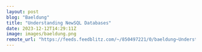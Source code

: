 ```yaml
---
layout: post
blog: "Baeldung"
title: "Understanding NewSQL Databases"
date: 2023-12-12T14:29:11Z
image: images/baeldung.png
remote_url: "https://feeds.feedblitz.com/~/850497221/0/baeldung~Understanding-NewSQL-Databases"
---
```

